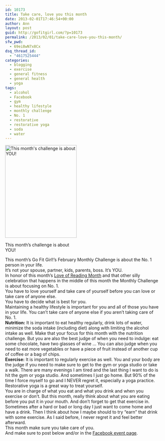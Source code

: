 ```yaml
---
id: 10173
title: Take care, love you this month
date: 2013-02-01T17:46:54+00:00
author: Ann
layout: post
guid: http://gofitgirl.com/?p=10173
permalink: /2013/02/01/take-care-love-you-this-month/
sfw_pwd:
  - 69ei8wN7x8Cx
dsq_thread_id:
  - "4617525444"
categories:
  - blogging
  - exercise
  - general fitness
  - general health
  - yoga
tags:
  - alcohol
  - Facebook
  - gym
  - healthy lifestyle
  - monthly challenge
  - No. 1
  - restorative
  - restorative yoga
  - soda
  - water
---
```

<div id="attachment_10186" style="width: 242px" class="wp-caption alignleft">
  <a href="http://gofitgirl.com/?attachment_id=10186" rel="attachment wp-att-10186"><img class="size-medium wp-image-10186" alt="This month's challenge is about YOU!" src="http://gofitgirl.com/wp-content/uploads/2013/01/feb-monthly-challenge-232x300.jpg" width="232" height="300" /></a>
  
  <p class="wp-caption-text">
    This month&#8217;s challenge is about YOU!
  </p>
</div>

  
This month&#8217;s Go Fit Girl!&#8217;s February Monthly Challenge is about the No. 1 person in your life.  
It&#8217;s not your spouse, partner, kids, parents, boss. It&#8217;s YOU.  
In honor of this month&#8217;s [Love of Reading Month](http://downtowntucson.tucsonnewsnow.com/news/community-spirit/97353-february-love-reading-month) and that other silly celebration that happens in the middle of this month the Monthly Challenge is about focusing on No. 1.  
You have to love yourself and take care of yourself before you can love or take care of anyone else.  
You have to decide what is best for you.  
Maintaining a healthy lifestyle is important for you and all of those you have in your life. You can&#8217;t take care of anyone else if you aren&#8217;t taking care of No. 1.  
**Nutrition:** It is important to eat healthy regularly, drink lots of water, minimize the soda intake (including diet) along with limiting the alcohol intake as well. Make that your focus for this month with the nutrition challenge. But you are also the best judge of when you need to indulge: eat some chocolate, have two glasses of wine &#8230; You can also judge when you need to eat more vegetables or have a piece of fruit instead of another cup of coffee or a bag of chips.  
**Exercise:** It is important to regularly exercise as well. You and your body are the judge if you need to make sure to get to the gym or yoga studio or take a walk. There are many evenings I am tired and the last thing I want to do is hit the gym or yoga studio. And sometimes I just go home. But 90% of the time I force myself to go and I NEVER regret it, especially a yoga practice. Restorative yoga is a great way to treat yourself.  
You are in charge of what you eat and what you drink and when you exercise or don&#8217;t. But this month, really think about what you are eating before you put it in your mouth. And don&#8217;t forget to get that exercise in.  
Sometimes after a hard or bad or long day I just want to come home and have a drink. Then I think about how I maybe should to try &#8220;earn&#8221; that drink with some exercise. As I said before, I never regret it and feel better afterward.  
This month make sure you take care of you.  
And make sure to post below and/or in the [Facebook event page](https://www.facebook.com/events/524269487617141/).